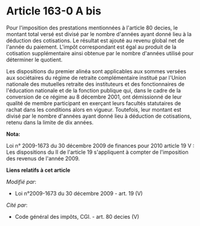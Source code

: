 # Article 163-0 A bis

Pour l'imposition des prestations mentionnées à l'article 80 decies, le montant total versé est divisé par le nombre d'années
ayant donné lieu à la déduction des cotisations. Le résultat est ajouté au revenu global net de l'année du paiement. L'impôt
correspondant est égal au produit de la cotisation supplémentaire ainsi obtenue par le nombre d'années utilisé pour
déterminer le quotient. 

Les dispositions du premier alinéa sont applicables aux sommes versées aux sociétaires du régime de retraite complémentaire
institué par l'Union nationale des mutuelles retraite des instituteurs et des fonctionnaires de l'éducation nationale et de
la fonction publique qui, dans le cadre de la conversion de ce régime au 8 décembre 2001, ont démissionné de leur qualité de
membre participant en exerçant leurs facultés statutaires de rachat dans les conditions alors en vigueur. Toutefois, leur
montant est divisé par le nombre d'années ayant donné lieu à déduction de cotisations, retenu dans la limite de dix années.

**Nota:**

Loi n° 2009-1673 du 30 décembre 2009 de finances pour 2010 article 19 V : Les dispositions du II de l'article 19 s'appliquent
à compter de l'imposition des revenus de l'année 2009.

**Liens relatifs à cet article**

_Modifié par_:

  - Loi n°2009-1673 du 30 décembre 2009 - art. 19 (V)

_Cité par_:

  - Code général des impôts, CGI. - art. 80 decies (V)

